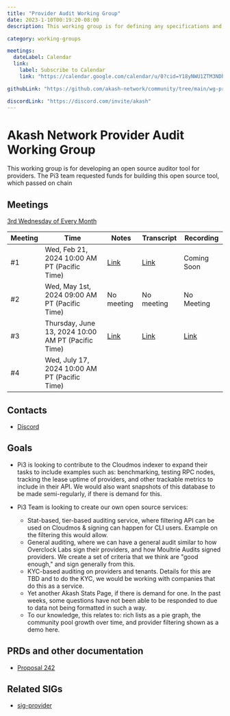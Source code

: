 ```yaml
---
title: "Provider Audit Working Group"
date: 2023-1-10T00:19:20-08:00
description: This working group is for defining any specifications and scope of code changes for making it easy to monitor providers. Note that this working group does not deal with provider analytics but is considered with pure monitoring of the infrastructure (for improved uptime, SLA and such)

category: working-groups

meetings:
  dateLabel: Calendar
  link:
    label: Subscribe to Calendar
    link: "https://calendar.google.com/calendar/u/0?cid=Y18yNWU1ZTM3NDhlNGM0YWI3YTU1ZjQxZmJjNWViZWJjYzBhMDNiNDBmYjAyODc4NWYxNDE1OWJmYWViZWExMmUyQGdyb3VwLmNhbGVuZGFyLmdvb2dsZS5jb20"

githubLink: "https://github.com/akash-network/community/tree/main/wg-provider-monitoring"

discordLink: "https://discord.com/invite/akash"
---
```


# Akash Network Provider Audit Working Group

This working group is for developing an open source auditor tool for providers. The Pi3 team requested funds for building this open source tool, which passed on chain

## Meetings

[3rd Wednesday of Every Month](https://calendar.google.com/calendar/u/0?cid=Y18yNWU1ZTM3NDhlNGM0YWI3YTU1ZjQxZmJjNWViZWJjYzBhMDNiNDBmYjAyODc4NWYxNDE1OWJmYWViZWExMmUyQGdyb3VwLmNhbGVuZGFyLmdvb2dsZS5jb20)

| Meeting | Time                                               | Notes                                                                                                     | Transcript                                                                                                           | Recording                                                                                                                    |
| ------- | -------------------------------------------------- | --------------------------------------------------------------------------------------------------------- | -------------------------------------------------------------------------------------------------------------------- | ---------------------------------------------------------------------------------------------------------------------------- |
| #1      | Wed, Feb 21, 2024 10:00 AM PT (Pacific Time)       | [Link](https://github.com/akash-network/community/blob/main/wg-provider-audit/001-2024-02-21.md)          | [Link](https://github.com/akash-network/community/blob/main/wg-provider-audit/001-2024-02-21.md#transcript)          | Coming Soon                                                                                                                  |
| #2      | Wed, May 1st, 2024 09:00 AM PT (Pacific Time)      | No meeting                                                                                                | No meeting                                                                                                           | No Meeting                                                                                                                   |
| #3      | Thursday, June 13, 2024 10:00 AM PT (Pacific Time) | [Link](https://github.com/akash-network/community/blob/main/wg-provider-audit/meetings/002-2024-06-13.md) | [Link](https://github.com/akash-network/community/blob/main/wg-provider-audit/meetings/002-2024-06-13.md#transcript) | [Link](https://nergf5caumt4yjgrcif4bb6yxjrq6ftqaj52ge3l63ggj3qqlqaa.arweave.net/aSJi9ECjJ8wk0RILwIfYumMPFnACe6MTa_bMZO4QXAA) |
| #4      | Wed, July 17, 2024 10:00 AM PT (Pacific Time)      |                                                                                                           |                                                                                                                      |

## Contacts

- [Discord](https://discord.com/channels/747885925232672829/1200172631480094771/1202611858008187001)

## Goals

- Pi3 is looking to contribute to the Cloudmos indexer to expand their tasks to include examples such as: benchmarking, testing RPC nodes, tracking the lease uptime of providers, and other trackable metrics to include in their API. We would also want snapshots of this database to be made semi-regularly, if there is demand for this.

- Pi3 Team is looking to create our own open source services:
  - Stat-based, tier-based auditing service, where filtering API can be used on Cloudmos & signing can happen for CLI users. Example on the filtering this would allow.
  - General auditing, where we can have a general audit similar to how Overclock Labs sign their providers, and how Moultrie Audits signed providers. We create a set of criteria that we think are "good enough," and sign generally from this.
  - KYC-based auditing on providers and tenants. Details for this are TBD and to do the KYC, we would be working with companies that do this as a service.
  - Yet another Akash Stats Page, if there is demand for one. In the past weeks, some questions have not been able to be responded to due to data not being formatted in such a way.
  - To our knowledge, this relates to: rich lists as a pie graph, the community pool growth over time, and provider filtering shown as a demo here.

## PRDs and other documentation

- [Proposal 242](https://www.mintscan.io/akash/proposals/242)

## Related SIGs

- [sig-provider](../sig-providers/README.md)
